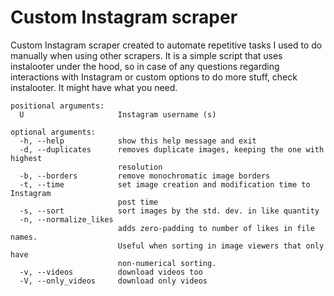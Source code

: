 # Custom Instagram scraper

Custom Instagram scraper created to automate repetitive tasks I used to do manually when using other scrapers. It is a simple script that uses instalooter under the hood, so in case of any questions regarding interactions with Instagram or custom options to do more stuff, check instalooter. It might have what you need.

	positional arguments:
	  U                     Instagram username (s)

	optional arguments:
	  -h, --help            show this help message and exit
	  -d, --duplicates      removes duplicate images, keeping the one with highest
	                        resolution
	  -b, --borders         remove monochromatic image borders
	  -t, --time            set image creation and modification time to Instagram
	                        post time
	  -s, --sort            sort images by the std. dev. in like quantity
	  -n, --normalize_likes
	                        adds zero-padding to number of likes in file names.
	                        Useful when sorting in image viewers that only have
	                        non-numerical sorting.
	  -v, --videos          download videos too
	  -V, --only_videos     download only videos
